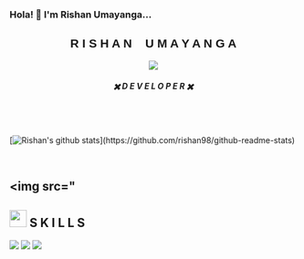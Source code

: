 ### Hola! 👋 I'm Rishan Umayanga...

<!--
**rishan98/rishan98** is a ✨ _special_ ✨ repository because its `README.md` (this file) appears on your GitHub profile.

Here are some ideas to get you started:

- 🔭 I’m currently working on ...
- 🌱 I’m currently learning ...
- 👯 I’m looking to collaborate on ...
- 🤔 I’m looking for help with ...
- 💬 Ask me about ...
- 📫 How to reach me: ...
- 😄 Pronouns: ...
- ⚡ Fun fact: ...
-->

<div align="center">
  <h2 style="text-align:center; font-family: 'Electroharmonix', arial;">R I S H A N &nbsp;&nbsp; U M A Y A N G A </h2>
  <p align="center">
    <img src="https://media.tenor.com/images/5239972fb1efa96e4fb0c1e5c53727aa/tenor.gif">
  </p>
  <h5 style="text-align:center">✖️ D E V E L O P E R ✖️ </h5>
  
  
</div>

<br><br>

[![Rishan's github stats](https://github-readme-stats.vercel.app/api?username=rishan98&theme=material-palenight&show_icons=true&count_private=true?)](https://github.com/rishan98/github-readme-stats)

<br>

## <img src="<br>

## <img src="https://media.giphy.com/media/kg1QdNSiawGak25Wr4/giphy.gif" width="30px"> S K I L L S

![](https://img.shields.io/badge/Web-Development-informational?style=for-the-badge&logo=javascript&logoColor=white&color=AD81CE)
![](https://img.shields.io/badge/Android-Development-informational?style=for-the-badge&logo=flutter&logoColor=white&color=AD81CE)
![](https://img.shields.io/badge/UX/UI-Design-informational?style=for-the-badge&logo=adobe&logoColor=white&color=AD81CE)








